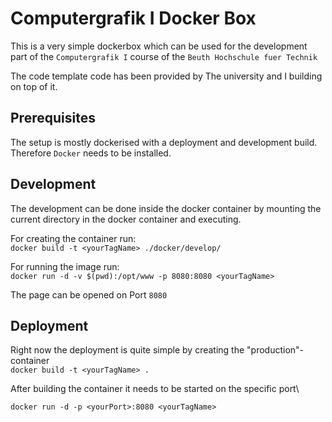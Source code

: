 # Computergrafik I Docker Box

This is a very simple dockerbox which can be used for 
the development part of the `Computergrafik I` course of the `Beuth Hochschule fuer Technik`

The code template code has been provided by The university and I building on top of it.

## Prerequisites

The setup is mostly dockerised with a deployment and development build. Therefore `Docker` needs to be installed.

## Development

The development can be done inside the docker container by mounting the current directory in the docker container and executing.

For creating the container run:\
`docker build -t <yourTagName> ./docker/develop/`

For running the image run:\
`docker run -d -v $(pwd):/opt/www -p 8080:8080 <yourTagName>`


The page can be opened on Port `8080`

## Deployment

Right now the deployment is quite simple by creating the "production"-container\
`docker build -t <yourTagName> .`

After building the container it needs to be started on the specific port\

`docker run -d -p <yourPort>:8080 <yourTagName>`
